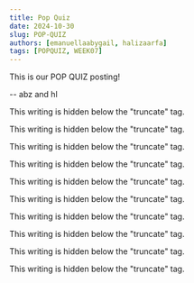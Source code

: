 ```yaml
---
title: Pop Quiz
date: 2024-10-30
slug: POP-QUIZ
authors: [emanuellaabygail, halizaarfa]
tags: [POPQUIZ, WEEK07]
---
```


This is our POP QUIZ posting!

-- abz and hl

<!--truncate-->

This writing is hidden below the "truncate" tag.

This writing is hidden below the "truncate" tag.

This writing is hidden below the "truncate" tag.

This writing is hidden below the "truncate" tag.

This writing is hidden below the "truncate" tag.

This writing is hidden below the "truncate" tag.

This writing is hidden below the "truncate" tag.

This writing is hidden below the "truncate" tag.

This writing is hidden below the "truncate" tag.

This writing is hidden below the "truncate" tag.
